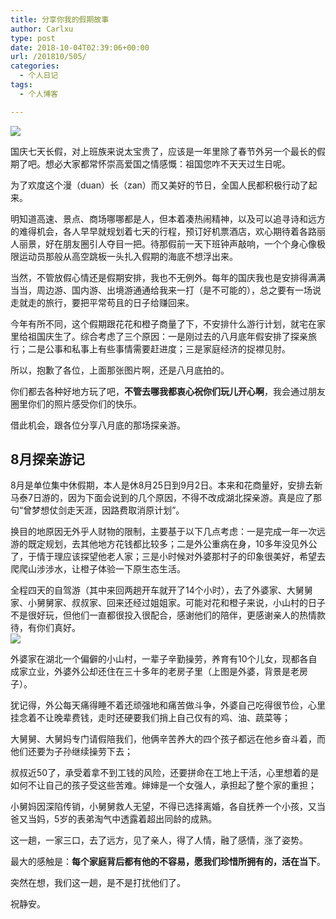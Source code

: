 ```yaml
---
title: 分享你我的假期故事
author: Carlxu
type: post
date: 2018-10-04T02:39:06+00:00
url: /201810/505/
categories:
  - 个人日记
tags:
  - 个人博客

---
```

![][1]

国庆七天长假，对上班族来说太宝贵了，应该是一年里除了春节外另一个最长的假期了吧。想必大家都常怀崇高爱国之情感慨：祖国您咋不天天过生日呢。

<!--more-->

为了欢度这个漫（duan）长（zan）而又美好的节日，全国人民都积极行动了起来。

明知道高速、景点、商场哪哪都是人，但本着凑热闹精神，以及可以追寻诗和远方的难得机会，各人早早就规划着七天的行程，预订好机票酒店，欢心期待着各路丽人丽景，好在朋友圈引人夺目一把。待那假前一天下班钟声敲响，一个个身心像极限运动员那般从高空跳板一头扎入假期的海底不想浮出来。

当然，不管放假心情还是假期安排，我也不无例外。每年的国庆我也是安排得满满当当，周边游、国内游、出境游通通给我来一打（是不可能的），总之要有一场说走就走的旅行，要把平常苟且的日子给赚回来。

今年有所不同，这个假期跟花花和橙子商量了下，不安排什么游行计划，就宅在家里给祖国庆生了。综合考虑了三个原因：一是刚过去的八月底年假安排了探亲旅行；二是公事和私事上有些事情需要赶进度；三是家庭经济的捉襟见肘。

所以，抱歉了各位，上面那张图片啊，还是八月底拍的。

你们都去各种好地方玩了吧，**不管去哪我都衷心祝你们玩儿开心啊**，我会通过朋友圈里你们的照片感受你们的快乐。

借此机会，跟各位分享八月底的那场探亲游。

## 8月探亲游记

8月是单位集中休假期，本人是休8月25日到9月2日。本来和花商量好，安排去新马泰7日游的，因为下面会说到的几个原因，不得不改成湖北探亲游。真是应了那句“曾梦想仗剑走天涯，因路费取消原计划”。

换目的地原因无外乎人财物的限制，主要基于以下几点考虑：一是完成一年一次远游的既定规划，去其他地方花钱都比较多；二是外公重病在身，10多年没见外公了，于情于理应该探望他老人家；三是小时候对外婆那村子的印象很美好，希望去爬爬山涉涉水，让橙子体验一下原生态生活。

全程四天的自驾游（其中来回两趟开车就开了14个小时），去了外婆家、大舅舅家、小舅舅家、叔叔家、回来还经过姐姐家。可能对花和橙子来说，小山村的日子不是很好玩，但他们一直都很投入很配合，感谢他们的陪伴，更感谢亲人的热情款待，有你们真好。  
![][2] 

外婆家在湖北一个偏僻的小山村，一辈子辛勤操劳，养育有10个儿女，现都各自成家立业，外婆外公却还住在三十多年的老房子里（上图是外婆，背景是老房子）。

犹记得，外公每天痛得睡不着还顽强地和痛苦做斗争，外婆自己吃得很节俭，心里挂念着不让晚辈费钱，走时还硬要我们捎上自己仅有的鸡、油、蔬菜等；

大舅舅、大舅妈专门请假陪我们，他俩辛苦养大的四个孩子都远在他乡奋斗着，而他们还要为子孙继续操劳下去；

叔叔近50了，承受着拿不到工钱的风险，还要拼命在工地上干活，心里想着的是如何不让自己的孩子受这些苦难。婶婶是一个女强人，承担起了整个家的重担；

小舅妈因深陷传销，小舅舅救人无望，不得已选择离婚，各自抚养一个小孩，又当爸又当妈，5岁的表弟淘气中透露着超出同龄的成熟。

这一趟，一家三口，去了远方，见了亲人，得了人情，融了感情，涨了姿势。

最大的感触是：**每个家庭背后都有他的不容易，愿我们珍惜所拥有的，活在当下**。

突然在想，我们这一趟，是不是打扰他们了。

祝静安。

 [1]: http://p4lvnovwr.bkt.clouddn.com/15359077628239.jpg-1
 [2]: http://p4lvnovwr.bkt.clouddn.com/15386289581764.jpg-1
